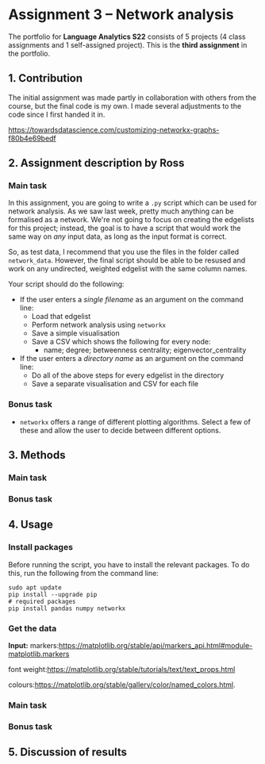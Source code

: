 # Assignment 3 – Network analysis
The portfolio for __Language Analytics S22__ consists of 5 projects (4 class assignments and 1 self-assigned project). This is the __third assignment__ in the portfolio. 

## 1. Contribution
The initial assignment was made partly in collaboration with others from the course, but the final code is my own. I made several adjustments to the code since I first handed it in.

https://towardsdatascience.com/customizing-networkx-graphs-f80b4e69bedf

## 2. Assignment description by Ross
### Main task
In this assignment, you are going to write a ```.py``` script which can be used for network analysis. As we saw last week, pretty much anything can be formalised as a network. We're not going to focus on creating the edgelists for this project; instead, the goal is to have a script that would work the same way on _any_ input data, as long as the input format is correct. 

So, as test data, I recommend that you use the files in the folder called ```network_data```. However, the final script should be able to be resused and work on any undirected, weighted edgelist with the same column names.

Your script should do the following:

- If the user enters a _single filename_ as an argument on the command line:
  - Load that edgelist
  - Perform network analysis using ```networkx```
  - Save a simple visualisation
  - Save a CSV which shows the following for every node:
    - name; degree; betweenness centrality; eigenvector_centrality
- If the user enters a _directory name_ as an argument on the command line:
  - Do all of the above steps for every edgelist in the directory
  - Save a separate visualisation and CSV for each file

### Bonus task
- ```networkx``` offers a range of different plotting algorithms. Select a few of these and allow the user to decide between different options.

## 3. Methods
### Main task


### Bonus task



## 4. Usage
### Install packages
Before running the script, you have to install the relevant packages. To do this, run the following from the command line:
```
sudo apt update
pip install --upgrade pip
# required packages
pip install pandas numpy networkx 
```

### Get the data



__Input:__
markers:https://matplotlib.org/stable/api/markers_api.html#module-matplotlib.markers

font weight:https://matplotlib.org/stable/tutorials/text/text_props.html

colours:https://matplotlib.org/stable/gallery/color/named_colors.html.
### Main task


### Bonus task


## 5. Discussion of results
